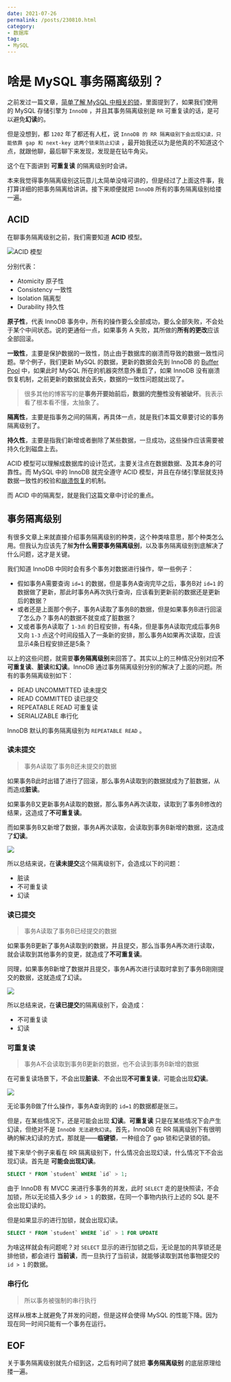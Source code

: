 ```yaml
---
date: 2021-07-26
permalink: /posts/230810.html
category:
- 数据库
tag:
- MySQL
---
```


# 啥是 MySQL 事务隔离级别？

之前发过一篇文章，[简单了解 MySQL 中相关的锁](https://mp.weixin.qq.com/s/rB0MHssNG_9ivZP2ka-EYw)，里面提到了，如果我们使用的 MySQL 存储引擎为 `InnoDB` ，并且其事务隔离级别是 `RR` 可重复读的话，是可以避免**幻读**的。

但是没想到，都 `1202` 年了都还有人杠，说 `InnoDB 的 RR 隔离级别下会出现幻读，只能依靠 gap 和 next-key 这两个锁来防止幻读` ，最开始我还以为是他真的不知道这个点，就跟他聊，最后聊下来发现，发现是在钻牛角尖。

这个在下面讲到 **可重复读** 的隔离级别时会讲。



本来我觉得事务隔离级别这玩意儿太简单没啥可讲的，但是经过了上面这件事，我打算详细的把事务隔离给讲讲。接下来顺便就把 `InnoDB` 所有的事务隔离级别给搂一遍。



## ACID

在聊事务隔离级别之前，我们需要知道 **ACID** 模型。

![ACID 模型](/images/mysql/230810/acid-model.jpeg)

分别代表：

- Atomicity 原子性
- Consistency 一致性
- Isolation 隔离型
- Durability 持久性

**原子性**，代表 InnoDB 事务中，所有的操作要么全部成功，要么全部失败，不会处于某个中间状态。说的更通俗一点，如果事务 A 失败，其所做的**所有的更改**应该全部回滚。

**一致性**，主要是保护数据的一致性，防止由于数据库的崩溃而导致的数据一致性问题。举个例子，我们更新 MySQL 的数据，更新的数据会先到 InnoDB 的 [Buffer Pool](https://mp.weixin.qq.com/s/D-4m5RZwOjhJpLytiJ5FdA) 中，如果此时 MySQL 所在的机器突然意外重启了，如果 InnoDB 没有崩溃恢复机制，之前更新的数据就会丢失，数据的一致性问题就出现了。

> 很多其他的博客写的是**事务开要始前后，数据的完整性没有被破坏**。我表示看了根本看不懂，太抽象了。

**隔离性**，主要是指事务之间的隔离，再具体一点，就是我们本篇文章要讨论的事务隔离级别了。

**持久性**，主要是指我们新增或者删除了某些数据，一旦成功，这些操作应该需要被持久化到磁盘上去。

ACID 模型可以理解成数据库的设计范式，主要关注点在数据数据、及其本身的可靠性。而 MySQL 中的 InnoDB 就完全遵守 ACID 模型，并且在存储引擎层就支持数据一致性的校验和[崩溃恢复](https://mp.weixin.qq.com/s/sDhgznRSA5wWduvG156mBw)的机制。

而 ACID 中的隔离型，就是我们这篇文章中讨论的重点。



## 事务隔离级别

有很多文章上来就直接介绍事务隔离级别的种类，这个种类啥意思，那个种类怎么用。但我认为应该先了解**为什么需要事务隔离级别**，以及事务隔离级别到底解决了什么问题，这才是关键。

我们知道 InnoDB 中同时会有多个事务对数据进行操作，举一些例子：

- 假如事务A需要查询 `id=1` 的数据，但是事务A查询完毕之后，事务B对 `id=1` 的数据做了更新，那此时事务A再次执行查询，应该看到更新前的数据还是更新后的数据？
- 或者还是上面那个例子，事务A读取了事务B的数据，但是如果事务B进行回滚了怎么办？事务A的数据不就变成了脏数据？
- 又或者事务A读取了 `1-3点` 的日程安排，有4条，但是事务A读取完成后事务B又向 `1-3` 点这个时间段插入了一条新的安排，那么事务A如果再次读取，应该显示4条日程安排还是5条？

以上的这些问题，就需要**事务隔离级别**来回答了。其实以上的三种情况分别对应**不可重复读**、**脏读**和**幻读**。InnoDB 通过事务隔离级别分别的解决了上面的问题。所有的事务隔离级别如下：

- READ UNCOMMITTED 读未提交
- READ COMMITTED 读已提交
- REPEATABLE READ 可重复读
- SERIALIZABLE 串行化

InnoDB 默认的事务隔离级别为 `REPEATABLE READ` 。



### 读未提交

> 事务A读取了事务B还未提交的数据

如果事务B此时出错了进行了回滚，那么事务A读取到的数据就成为了脏数据，从而造成**脏读**。

如果事务B又更新事务A读取的数据，那么事务A再次读取，读取到了事务B修改的结果，这造成了**不可重复读**。

而如果事务B又新增了数据，事务A再次读取，会读取到事务B新增的数据，这造成了**幻读**。

![](/images/mysql/230810/read-uncommitted.jpeg)

所以总结来说，在**读未提交**这个隔离级别下，会造成以下的问题：

- 脏读
- 不可重复读
- 幻读



### 读已提交

> 事务A读取了事务B已经提交的数据

如果事务B更新了事务A读取到的数据，并且提交，那么当事务A再次进行读取，就会读取到其他事务的变更，就造成了**不可重复读**。

同理，如果事务B新增了数据并且提交，事务A再次进行读取时拿到了事务B刚刚提交的数据，这就造成了幻读。

![](/images/mysql/230810/read-committed.jpeg)

所以总结来说，在**读已提交**的隔离级别下，会造成：

- 不可重复读
- 幻读



### 可重复读

> 事务A不会读取到事务B更新的数据，也不会读到事务B新增的数据

在可重复读场景下，不会出现**脏读**、不会出现**不可重复读**，可能会出现**幻读**。

![](/images/mysql/230810/repeatable-read.jpeg)

无论事务B做了什么操作，事务A查询到的 `id=1` 的数据都是张三。

但是，在某些情况下，还是可能会出现 **幻读**。**可重复读** 只是在某些情况下会产生幻读，但绝对不是 `InnoDB 无法避免幻读`。首先，InnoDB 在 RR 隔离级别下有很明确的解决幻读的方式，那就是——**临键锁**，一种组合了 gap 锁和记录锁的锁。

接下来举个例子来看在 RR 隔离级别下，什么情况会出现幻读，什么情况下不会出现幻读。首先是 **可能会出现幻读**。

```sql
SELECT * FROM `student` WHERE `id` > 1;
```

由于 InnoDB 有 MVCC 来进行多事务的并发，此时 `SELECT` 走的是快照读，不会加锁，所以无论插入多少 `id > 1` 的数据，在同一个事物内执行上述的 SQL 是不会出现幻读的。



但是如果显示的进行加锁，就会出现幻读。

```sql
SELECT * FROM `student` WHERE `id` > 1 FOR UPDATE
```

为啥这样就会有问题呢？对 `SELECT` 显示的进行加锁之后，无论是加的共享锁还是排他锁，都会进行 **当前读**，而一旦执行了当前读，就能够读取到其他事物提交的 `id > 1` 的数据。



### 串行化

> 所以事务被强制的串行执行

这样从根本上就避免了并发的问题，但是这样会使得 MySQL 的性能下降。因为现在同一时间只能有一个事务在运行。



## EOF

关于事务隔离级别就先介绍到这，之后有时间了就把 **事务隔离级别** 的底层原理给搂一遍。




